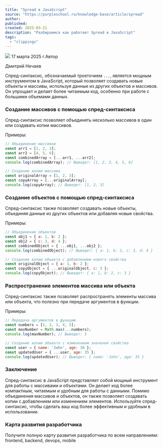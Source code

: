 ```yaml
---
title: "Spread в JavaScript"
source: "https://purpleschool.ru/knowledge-base/article/spread"
author:
published:
created: 2025-03-21
description: "Разбираемся как работает Spread в JavaScript"
tags:
  - "clippings"
---
```

![](https://purpleschool.ru/_next/static/media/time-icon.33f80bd8.svg) 17 марта 2025 г.Автор

Дмитрий Нечаев

Спред-синтаксис, обозначаемый троеточием `...`, является мощным инструментом в JavaScript, который позволяет создавать новые объекты и массивы, используя данные из других объектов и массивов. Он упрощает и делает более читаемым код, особенно при работе с большими объемами данных.

### Создание массивов с помощью спред-синтаксиса

Спред-синтаксис позволяет объединять несколько массивов в один или создавать копии массивов.

Примеры:

```jsx
// Объединение массивов
const arr1 = [1, 2, 3];
const arr2 = [4, 5, 6];
const combinedArray = [...arr1, ...arr2];
console.log(combinedArray); // Выведет: [1, 2, 3, 4, 5, 6]

// Создание копии массива
const originalArray = [1, 2, 3];
const copyArray = [...originalArray];
console.log(copyArray); // Выведет: [1, 2, 3]
```

### Создание объектов с помощью спред-синтаксиса

Спред-синтаксис также позволяет создавать новые объекты, объединяя данные из других объектов или добавляя новые свойства.

Примеры:

```jsx
// Объединение объектов
const obj1 = { a: 1, b: 2 };
const obj2 = { c: 3, d: 4 };
const combinedObject = { ...obj1, ...obj2 };
console.log(combinedObject); // Выведет: { a: 1, b: 2, c: 3, d: 4 }

// Создание копии объекта с добавлением нового свойства
const originalObject = { a: 1, b: 2 };
const copyObject = { ...originalObject, c: 3 };
console.log(copyObject); // Выведет: { a: 1, b: 2, c: 3 }
```

### Распространение элементов массива или объекта

Спред-синтаксис также позволяет распространять элементы массива или объекта, что полезно при передаче аргументов в функции.

Примеры:

```jsx
// Передача аргументов в функцию
const numbers = [1, 2, 3, 4, 5];
const maxNumber = Math.max(...numbers);
console.log(maxNumber); // Выведет: 5

// Создание копии объекта с изменением значения свойства
const user = { name: 'John', age: 30 };
const updatedUser = { ...user, age: 35 };
console.log(updatedUser); // Выведет: { name: 'John', age: 35 }
```

### Заключение

Спред-синтаксис в JavaScript представляет собой мощный инструмент для работы с массивами и объектами. Он делает код более компактным, читаемым и удобным для работы с данными. Помимо объединения массивов и объектов, он также позволяет создавать копии с добавлением или изменением элементов. Используйте спред-синтаксис, чтобы сделать ваш код более эффективным и удобным в использовании.

### Карта развития разработчика

Получите полную карту развития разработчика по всем направлениям: frontend, backend, devops, mobile